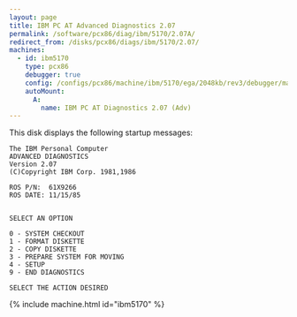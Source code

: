 ```yaml
---
layout: page
title: IBM PC AT Advanced Diagnostics 2.07
permalink: /software/pcx86/diag/ibm/5170/2.07A/
redirect_from: /disks/pcx86/diags/ibm/5170/2.07/
machines:
  - id: ibm5170
    type: pcx86
    debugger: true
    config: /configs/pcx86/machine/ibm/5170/ega/2048kb/rev3/debugger/machine.xml
    autoMount:
      A:
        name: IBM PC AT Diagnostics 2.07 (Adv)
---
```


This disk displays the following startup messages:

    The IBM Personal Computer                                                       
    ADVANCED DIAGNOSTICS                                                            
    Version 2.07                                                                    
    (C)Copyright IBM Corp. 1981,1986                                                
                                                                                    
    ROS P/N:  61X9266                                                               
    ROS DATE: 11/15/85                                                              
                                                                                    
                                                                                    
    SELECT AN OPTION                                                                
                                                                                    
    0 - SYSTEM CHECKOUT                                                             
    1 - FORMAT DISKETTE                                                             
    2 - COPY DISKETTE                                                               
    3 - PREPARE SYSTEM FOR MOVING                                                   
    4 - SETUP                                                                       
    9 - END DIAGNOSTICS                                                             
                                                                                    
    SELECT THE ACTION DESIRED                                                       

{% include machine.html id="ibm5170" %}
